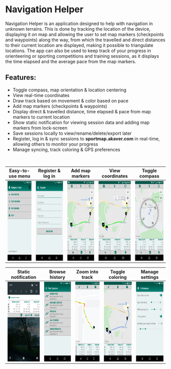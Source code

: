 # Navigation Helper

Navigation Helper is an application designed to help with navigation in unknown terrains. This is done by tracking the location of the device, displaying it on map and allowing the user to set map markers (checkpoints and waypoints) along the way, from which the travelled and direct distances to their current location are displayed, making it possible to triangulate locations. The app can also be used to keep track of your progress in orienteering or sporting competitions and training sessions, as it displays the time elapsed and the average pace from the map markers.

## Features:
  * Toggle compass, map orientation & location centering
  * View real-time coordinates
  * Draw track based on movement & color based on pace
  * Add map markers (checkpoints & waypoints)
  * Display direct & travelled distance, time elapsed & pace from map markers to current location
  * Show static notification for viewing session data and adding map markers from lock-screen
  * Save sessions locally to view/rename/delete/export later
  * Register, log in & sync sessions to **sportmap.akaver.com** in real-time, allowing others to monitor your progress
  * Manage syncing, track coloring & GPS preferences
<br/>

| Easy-to-use menu | Register & log in | Add map markers | View coordinates | Toggle compass |
|:-----------:|:-----------------:|:---------------:|:----------------:|:--------------:|
| <img src="screenshots/screenshot01.png" height="250"> | <img src="screenshots/screenshot02.png" height="250"> | <img src="screenshots/screenshot03.png" height="250"> | <img src="screenshots/screenshot04.png" height="250"> | <img src="screenshots/screenshot05.png" height="250"> |


| Static notification | Browse history | Zoom into track | Toggle coloring | Manage settings |
|:-------------------:|:--------------:|:---------------:|:---------------:|:---------------:|
| <img src="screenshots/screenshot06.png" height="250"> | <img src="screenshots/screenshot07.png" height="250"> | <img src="screenshots/screenshot08.png" height="250"> | <img src="screenshots/screenshot09.png" height="250"> | <img src="screenshots/screenshot10.png" height="250"> |

